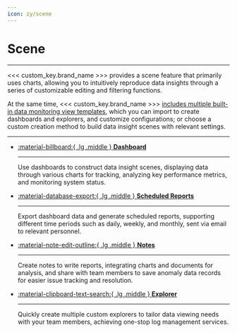 ```yaml
---
icon: zy/scene
---
```

# Scene
---

<<< custom_key.brand_name >>> provides a scene feature that primarily uses charts, allowing you to intuitively reproduce data insights through a series of customizable editing and filtering functions.

At the same time, <<< custom_key.brand_name >>> [includes multiple built-in data monitoring view templates](./built-in-view/index.md), which you can import to create dashboards and explorers, and customize configurations; or choose a custom creation method to build data insight scenes with relevant settings.

---

<div class="grid cards" markdown>

-   [:material-billboard:{ .lg .middle } __Dashboard__](dashboard/index.md) 

    ---

    Use dashboards to construct data insight scenes, displaying data through various charts for tracking, analyzing key performance metrics, and monitoring system status.


-   [:material-database-export:{ .lg .middle } __Scheduled Reports__](report.md)

    ---

    Export dashboard data and generate scheduled reports, supporting different time periods such as daily, weekly, and monthly, sent via email to relevant personnel.


-   [:material-note-edit-outline:{ .lg .middle } __Notes__](note.md)

    ---

    Create notes to write reports, integrating charts and documents for analysis, and share with team members to save anomaly data records for easier issue tracking and resolution.


-   [:material-clipboard-text-search:{ .lg .middle } __Explorer__](explorer/index.md)

    ---

    Quickly create multiple custom explorers to tailor data viewing needs with your team members, achieving one-stop log management services.


</div>